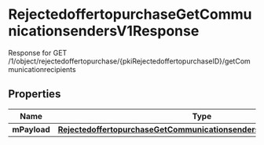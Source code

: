 

# RejectedoffertopurchaseGetCommunicationsendersV1Response

Response for GET /1/object/rejectedoffertopurchase/{pkiRejectedoffertopurchaseID}/getCommunicationrecipients

## Properties

| Name | Type | Description | Notes |
|------------ | ------------- | ------------- | -------------|
|**mPayload** | [**RejectedoffertopurchaseGetCommunicationsendersV1ResponseMPayload**](RejectedoffertopurchaseGetCommunicationsendersV1ResponseMPayload.md) |  |  |



